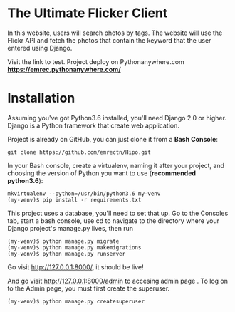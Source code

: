 ﻿# The Ultimate Flicker Client

In this website, users will search photos by tags. The website will use the Flickr API and fetch the photos that contain the keyword that the user entered using Django.

Visit the link to test. Project deploy on Pythonanywhere.com
**https://emrec.pythonanywhere.com/**


# Installation

Assuming you've got Python3.6 installed, you'll need Django 2.0 or higher. Django is a Python framework that create web application.

Project is already on GitHub, you can just clone it from a **Bash Console**:

	git clone https://github.com/emrectn/Hipo.git

In your Bash console, create a virtualenv, naming it after your project, and choosing the version of Python you want to use (**recommended python3.6**):  

	mkvirtualenv --python=/usr/bin/python3.6 my-venv
	(my-venv)$ pip install -r requirements.txt

This project uses a database, you'll need to set that up.
Go to the Consoles tab, start a bash console, use cd to navigate to the directory where your Django project's manage.py lives, then run

	(my-venv)$ python manage.py migrate
	(my-venv)$ python manage.py makemigrations
	(my-venv)$ python manage.py runserver

Go visit http://127.0.0.1:8000/, it should be live! 

And go visit http://127.0.0.1:8000/admin to accesing admin page .  To log on to the Admin page, you must first create the superuser.

	(my-venv)$ python manage.py createsuperuser
		


